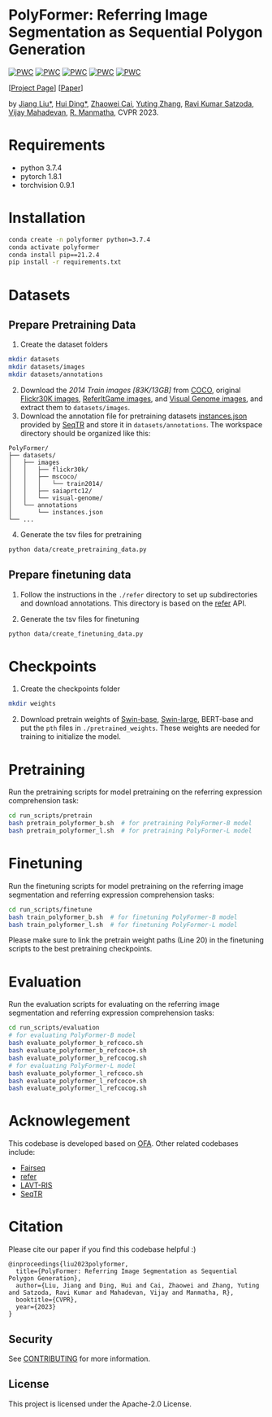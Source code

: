 # PolyFormer: Referring Image Segmentation as Sequential Polygon Generation
[![PWC](https://img.shields.io/endpoint.svg?url=https://paperswithcode.com/badge/polyformer-referring-image-segmentation-as/referring-expression-segmentation-on-refcocog)](https://paperswithcode.com/sota/referring-expression-segmentation-on-refcocog?p=polyformer-referring-image-segmentation-as)
[![PWC](https://img.shields.io/endpoint.svg?url=https://paperswithcode.com/badge/polyformer-referring-image-segmentation-as/referring-expression-segmentation-on-refcoco)](https://paperswithcode.com/sota/referring-expression-segmentation-on-refcoco?p=polyformer-referring-image-segmentation-as)
[![PWC](https://img.shields.io/endpoint.svg?url=https://paperswithcode.com/badge/polyformer-referring-image-segmentation-as/referring-expression-segmentation-on-refcoco-1)](https://paperswithcode.com/sota/referring-expression-segmentation-on-refcoco-1?p=polyformer-referring-image-segmentation-as)
[![PWC](https://img.shields.io/endpoint.svg?url=https://paperswithcode.com/badge/polyformer-referring-image-segmentation-as/referring-expression-comprehension-on-refcoco)](https://paperswithcode.com/sota/referring-expression-comprehension-on-refcoco?p=polyformer-referring-image-segmentation-as)
[![PWC](https://img.shields.io/endpoint.svg?url=https://paperswithcode.com/badge/polyformer-referring-image-segmentation-as/referring-expression-comprehension-on-refcoco-1)](https://paperswithcode.com/sota/referring-expression-comprehension-on-refcoco-1?p=polyformer-referring-image-segmentation-as)


\[[Project Page](https://polyformer.github.io/)\]   \[[Paper](https://arxiv.org/abs/2302.07387)\]   

by [Jiang Liu*](https://joellliu.github.io/), [Hui Ding*](http://www.huiding.org/), [Zhaowei Cai](https://zhaoweicai.github.io/),  [Yuting Zhang](https://scholar.google.com/citations?user=9UfZJskAAAAJ&hl=en), [Ravi Kumar Satzoda](https://scholar.google.com.sg/citations?user=4ngycwIAAAAJ&hl=en), [Vijay Mahadevan](https://scholar.google.com/citations?user=n9fRgvkAAAAJ&hl=en), [R. Manmatha](https://ciir.cs.umass.edu/~manmatha/), CVPR 2023.



# Requirements
* python 3.7.4
* pytorch 1.8.1
* torchvision 0.9.1


# Installation
```bash
conda create -n polyformer python=3.7.4
conda activate polyformer
conda install pip==21.2.4
pip install -r requirements.txt
```


# Datasets 
## Prepare Pretraining Data
1. Create the dataset folders
```bash
mkdir datasets
mkdir datasets/images
mkdir datasets/annotations
```
2. Download the *2014 Train images [83K/13GB]* from [COCO](https://cocodataset.org/#download), 
original [Flickr30K images](http://shannon.cs.illinois.edu/DenotationGraph/),
[ReferItGame images](https://drive.google.com/file/d/1R6Tm7tQTHCil6A_eOhjudK3rgaBxkD2t/view?usp=sharing), 
and [Visual Genome images](http://visualgenome.org/api/v0/api_home.html), and extract them to `datasets/images`. 
3. Download the annotation file for pretraining datasets [instances.json](https://drive.google.com/drive/folders/1O4hzL8_s3aUsnj_JZnM3CwANd7TejcJO) 
provided by [SeqTR](https://github.com/sean-zhuh/SeqTR) and store it in `datasets/annotations`. 
The workspace directory should be organized like this:
```
PolyFormer/
├── datasets/
│   ├── images
│   │   ├── flickr30k/
│   │   ├── mscoco/
│   │   │   └── train2014/
│   │   ├── saiaprtc12/
│   │   └── visual-genome/
│   └── annotations
│       └── instances.json
└── ...
```
4. Generate the tsv files for pretraining
```bash
python data/create_pretraining_data.py
```
## Prepare finetuning data
1. Follow the instructions in the `./refer` directory to set up subdirectories
and download annotations.
This directory is based on the [refer](https://github.com/lichengunc/refer) API.

2. Generate the tsv files for finetuning
```bash
python data/create_finetuning_data.py
```


# Checkpoints
1. Create the checkpoints folder
```bash
mkdir weights
```
2. Download pretrain weights of [Swin-base](https://github.com/SwinTransformer/storage/releases/download/v1.0.0/swin_base_patch4_window12_384_22k.pth),
[Swin-large](https://github.com/SwinTransformer/storage/releases/download/v1.0.0/swin_large_patch4_window12_384_22k.pth),
BERT-base
and put the `pth` files in `./pretrained_weights`.
These weights are needed for training to initialize the model.



# Pretraining
Run the pretraining scripts for model pretraining on the referring expression comprehension task:
```bash
cd run_scripts/pretrain
bash pretrain_polyformer_b.sh  # for pretraining PolyFormer-B model
bash pretrain_polyformer_l.sh  # for pretraining PolyFormer-L model
```

# Finetuning
Run the finetuning scripts for model pretraining on the referring image segmentation and referring expression comprehension tasks:
```bash
cd run_scripts/finetune
bash train_polyformer_b.sh  # for finetuning PolyFormer-B model
bash train_polyformer_l.sh  # for finetuning PolyFormer-L model
```
Please make sure to link the pretrain weight paths (Line 20) in the finetuning scripts to the best pretraining checkpoints. 

# Evaluation
Run the evaluation scripts for evaluating on the referring image segmentation and referring expression comprehension tasks:
```bash
cd run_scripts/evaluation
# for evaluating PolyFormer-B model
bash evaluate_polyformer_b_refcoco.sh 
bash evaluate_polyformer_b_refcoco+.sh 
bash evaluate_polyformer_b_refcocog.sh 
# for evaluating PolyFormer-L model
bash evaluate_polyformer_l_refcoco.sh 
bash evaluate_polyformer_l_refcoco+.sh 
bash evaluate_polyformer_l_refcocog.sh 
```

# Acknowlegement
This codebase is developed based on [OFA](https://github.com/OFA-Sys/OFA). 
Other related codebases include:
* [Fairseq](https://github.com/pytorch/fairseq)
* [refer](https://github.com/lichengunc/refer)
* [LAVT-RIS](https://github.com/yz93/LAVT-RIS/)
* [SeqTR](https://github.com/sean-zhuh/SeqTR)



# Citation
Please cite our paper if you find this codebase helpful :)

```
@inproceedings{liu2023polyformer,
  title={PolyFormer: Referring Image Segmentation as Sequential Polygon Generation},
  author={Liu, Jiang and Ding, Hui and Cai, Zhaowei and Zhang, Yuting and Satzoda, Ravi Kumar and Mahadevan, Vijay and Manmatha, R},
  booktitle={CVPR},
  year={2023}
}
```

## Security

See [CONTRIBUTING](CONTRIBUTING.md#security-issue-notifications) for more information.

## License

This project is licensed under the Apache-2.0 License.


